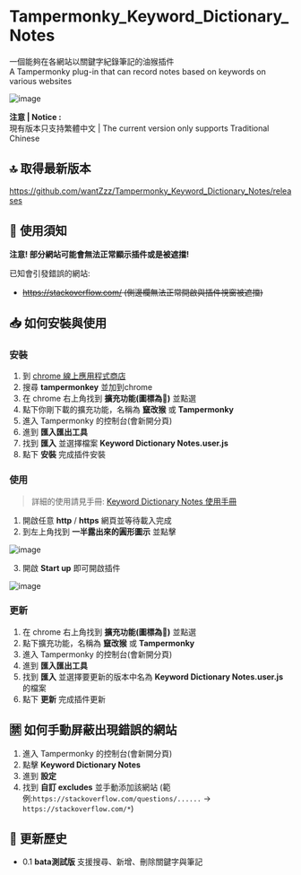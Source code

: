 # Tampermonky_Keyword_Dictionary_Notes
一個能夠在各網站以關鍵字紀錄筆記的油猴插件 \
A Tampermonky plug-in that can record notes based on keywords on various websites

![image](https://github.com/wantZzz/Tampermonky_Keyword_Dictionary_Notes/blob/main/github_sidepicture.png)

**注意 | Notice :** \
現有版本只支持繁體中文 | The current version only supports Traditional Chinese

## 🔝 取得最新版本

https://github.com/wantZzz/Tampermonky_Keyword_Dictionary_Notes/releases

## 📖 使用須知

**注意! 部分網站可能會無法正常顯示插件或是被遮擋!**

已知會引發錯誤的網站:
- ~~https://stackoverflow.com/ (側邊欄無法正常開啟與插件視窗被遮擋)~~

## 📥 如何安裝與使用

### 安裝
1. 到 [chrome 線上應用程式商店](https://chrome.google.com/webstore/category/extensions) 
2. 搜尋 **tampermonkey** 並加到chrome
3. 在 chrome 右上角找到 **擴充功能(圖標為🧩)** 並點選
4. 點下你剛下載的擴充功能，名稱為 **竄改猴** 或 **Tampermonky**
5. 進入 Tampermonky 的控制台(會新開分頁)
6. 進到 **匯入匯出工具**
7. 找到 **匯入** 並選擇檔案 **Keyword Dictionary Notes.user.js**
8. 點下 **安裝** 完成插件安裝

### 使用

> 詳細的使用請見手冊: [Keyword Dictionary Notes 使用手冊](https://github.com/wantZzz/Tampermonky_Keyword_Dictionary_Notes/blob/main/Keyword_Dictionary_Notes_manual.md)

1. 開啟任意 **http** / **https** 網頁並等待載入完成
2. 到左上角找到 **一半露出來的圓形圖示** 並點擊

![image](https://github.com/wantZzz/Tampermonky_Keyword_Dictionary_Notes/blob/main/using_clip1.png)

3. 開啟 **Start up** 即可開啟插件

![image](https://github.com/wantZzz/Tampermonky_Keyword_Dictionary_Notes/blob/main/using_clip2.png)

### 更新
1. 在 chrome 右上角找到 **擴充功能(圖標為🧩)** 並點選
2. 點下擴充功能，名稱為 **竄改猴** 或 **Tampermonky**
3. 進入 Tampermonky 的控制台(會新開分頁)
4. 進到 **匯入匯出工具**
7. 找到 **匯入** 並選擇要更新的版本中名為 **Keyword Dictionary Notes.user.js** 的檔案
8. 點下 **更新** 完成插件更新

## 🈲 如何手動屏蔽出現錯誤的網站

1. 進入 Tampermonky 的控制台(會新開分頁)
6. 點擊 **Keyword Dictionary Notes**
7. 進到 **設定**
8. 找到 **自訂 excludes** 並手動添加該網站
(範例:`https://stackoverflow.com/questions/......` -> `https://stackoverflow.com/*`)

## 📰 更新歷史

- 0.1 **bata測試版** 支援搜尋、新增、刪除關鍵字與筆記
